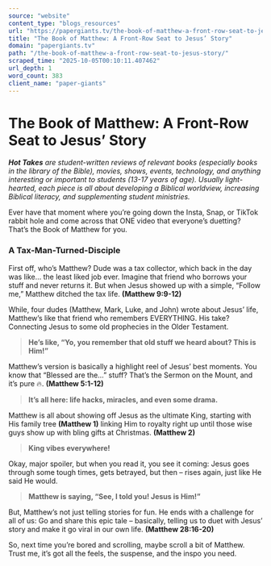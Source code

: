 ```yaml
---
source: "website"
content_type: "blogs_resources"
url: "https://papergiants.tv/the-book-of-matthew-a-front-row-seat-to-jesus-story/"
title: "The Book of Matthew: A Front-Row Seat to Jesus’ Story"
domain: "papergiants.tv"
path: "/the-book-of-matthew-a-front-row-seat-to-jesus-story/"
scraped_time: "2025-10-05T00:10:11.407462"
url_depth: 1
word_count: 383
client_name: "paper-giants"
---
```


# The Book of Matthew: A Front-Row Seat to Jesus’ Story

_**Hot Takes** are student-written reviews of relevant books (especially books in the library of the Bible), movies, shows, events, technology, and anything interesting or important to students (13-17 years of age). Usually light-hearted, each piece is all about developing a Biblical worldview, increasing Biblical literacy, and supplementing student ministries._

Ever have that moment where you’re going down the Insta, Snap, or TikTok rabbit hole and come across that ONE video that everyone’s duetting? That’s the Book of Matthew for you.

### **A Tax-Man-Turned-Disciple**

First off, who’s Matthew? Dude was a tax collector, which back in the day was like… the least liked job ever. Imagine that friend who borrows your stuff and never returns it. But when Jesus showed up with a simple, “Follow me,” Matthew ditched the tax life. **(Matthew 9:9-12)**

While, four dudes (Matthew, Mark, Luke, and John) wrote about Jesus’ life, Matthew’s like that friend who remembers EVERYTHING. His take? Connecting Jesus to some old prophecies in the Older Testament.

> **He’s like, “Yo, you remember that old stuff we heard about? This is Him!”**

Matthew’s version is basically a highlight reel of Jesus’ best moments. You know that “Blessed are the…” stuff? That’s the Sermon on the Mount, and it’s pure 🔥. **(Matthew 5:1-12)**

> **It’s all here: life hacks, miracles, and even some drama.**

Matthew is all about showing off Jesus as the ultimate King, starting with His family tree **(Matthew 1)** linking Him to royalty right up until those wise guys show up with bling gifts at Christmas. **(Matthew 2)**

> **King vibes everywhere!**

Okay, major spoiler, but when you read it, you see it coming: Jesus goes through some tough times, gets betrayed, but then – rises again, just like He said He would.

> **Matthew is saying, “See, I told you! Jesus is Him!”**

But, Matthew’s not just telling stories for fun. He ends with a challenge for all of us: Go and share this epic tale – basically, telling us to duet with Jesus’ story and make it go viral in our own life. **(Matthew 28:16-20)**

So, next time you’re bored and scrolling, maybe scroll a bit of Matthew. Trust me, it’s got all the feels, the suspense, and the inspo you need.